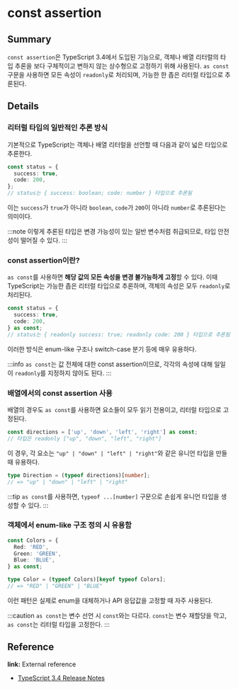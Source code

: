 # const assertion

## Summary

`const assertion`은 TypeScript 3.4에서 도입된 기능으로, 객체나 배열 리터럴의 타입 추론을 보다 구체적이고 변하지 않는 상수형으로 고정하기 위해 사용된다. `as const` 구문을 사용하면 모든 속성이 `readonly`로 처리되며, 가능한 한 좁은 리터럴 타입으로 추론된다.

## Details

### 리터럴 타입의 일반적인 추론 방식

기본적으로 TypeScript는 객체나 배열 리터럴을 선언할 때 다음과 같이 넓은 타입으로 추론한다.

```ts
const status = {
  success: true,
  code: 200,
};
// status는 { success: boolean; code: number } 타입으로 추론됨
```

이는 `success`가 `true`가 아니라 `boolean`, `code`가 `200`이 아니라 `number`로 추론된다는 의미이다.

:::note 이렇게 추론된 타입은 변경 가능성이 있는 일반 변수처럼 취급되므로, 타입 안전성이 떨어질 수 있다. :::

### const assertion이란?

`as const`를 사용하면 **해당 값의 모든 속성을 변경 불가능하게 고정**할 수 있다. 이때 TypeScript는 가능한 좁은 리터럴 타입으로 추론하며, 객체의 속성은 모두 `readonly`로 처리된다.

```ts
const status = {
  success: true,
  code: 200,
} as const;
// status는 { readonly success: true; readonly code: 200 } 타입으로 추론됨
```

이러한 방식은 enum-like 구조나 switch-case 분기 등에 매우 유용하다.

:::info `as const`는 값 전체에 대한 const assertion이므로, 각각의 속성에 대해 일일이 `readonly`를 지정하지 않아도 된다. :::

### 배열에서의 const assertion 사용

배열의 경우도 `as const`를 사용하면 요소들이 모두 읽기 전용이고, 리터럴 타입으로 고정된다.

```ts
const directions = ['up', 'down', 'left', 'right'] as const;
// 타입은 readonly ["up", "down", "left", "right"]
```

이 경우, 각 요소는 `"up" | "down" | "left" | "right"`와 같은 유니언 타입을 만들 때 유용하다.

```ts
type Direction = (typeof directions)[number];
// => "up" | "down" | "left" | "right"
```

:::tip `as const`를 사용하면, `typeof ...[number]` 구문으로 손쉽게 유니언 타입을 생성할 수 있다. :::

### 객체에서 enum-like 구조 정의 시 유용함

```ts
const Colors = {
  Red: 'RED',
  Green: 'GREEN',
  Blue: 'BLUE',
} as const;

type Color = (typeof Colors)[keyof typeof Colors];
// => "RED" | "GREEN" | "BLUE"
```

이런 패턴은 실제로 enum을 대체하거나 API 응답값을 고정할 때 자주 사용된다.

:::caution `as const`는 변수 선언 시 `const`와는 다르다. `const`는 변수 재할당을 막고, `as const`는 리터럴 타입을 고정한다. :::

## Reference

**link:** External reference

- [TypeScript 3.4 Release Notes](https://www.typescriptlang.org/docs/handbook/release-notes/typescript-3-4.html)
